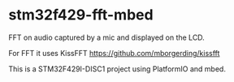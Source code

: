 # stm32f429-fft-mbed
FFT on audio captured by a mic and displayed on the LCD.

For FFT it uses  KissFFT https://github.com/mborgerding/kissfft

This is a STM32F429I-DISC1 project using PlatformIO and mbed.
